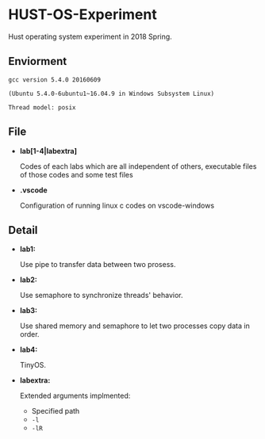 # HUST-OS-Experiment

Hust operating system experiment in 2018 Spring.

## Enviorment

	gcc version 5.4.0 20160609 
	
	(Ubuntu 5.4.0-6ubuntu1~16.04.9 in Windows Subsystem Linux)

	Thread model: posix

## File

 - **lab[1-4|labextra]**

	Codes of each labs which are all independent of others, executable files of those codes and some test files

 - **.vscode**

	Configuration of running linux c codes on vscode-windows


## Detail

 - **lab1:** 

	Use pipe to transfer data between two prosess.
		
 - **lab2:**

	Use semaphore to synchronize threads' behavior.
	
 
 - **lab3:**

	Use shared memory and semaphore to let two processes copy data in order.

 - **lab4:**

	TinyOS.

 - **labextra:**

	Extended arguments implmented:

	 - Specified path
	 - `-l` 
	 - `-lR`



